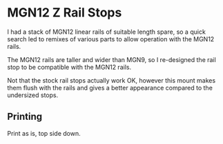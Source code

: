 
# MGN12 Z Rail Stops

I had a stack of MGN12 linear rails of suitable length spare, so a quick search
led to remixes of various parts to allow operation with the MGN12 rails.

The MGN12 rails are taller and wider than MGN9, so I re-designed the rail stop
to be compatible with the MGN12 rails.

Not that the stock rail stops actually work OK, however this mount makes them
flush with the rails and gives a better appearance compared to the undersized
stops.

## Printing

Print as is, top side down.
